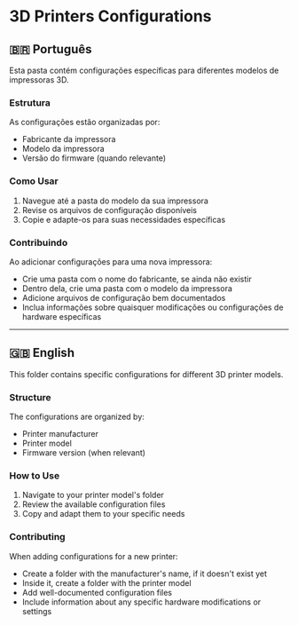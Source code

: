 # 3D Printers Configurations

## 🇧🇷 Português

Esta pasta contém configurações específicas para diferentes modelos de impressoras 3D.

### Estrutura

As configurações estão organizadas por:
- Fabricante da impressora
- Modelo da impressora
- Versão do firmware (quando relevante)

### Como Usar

1. Navegue até a pasta do modelo da sua impressora
2. Revise os arquivos de configuração disponíveis
3. Copie e adapte-os para suas necessidades específicas

### Contribuindo

Ao adicionar configurações para uma nova impressora:
- Crie uma pasta com o nome do fabricante, se ainda não existir
- Dentro dela, crie uma pasta com o modelo da impressora
- Adicione arquivos de configuração bem documentados
- Inclua informações sobre quaisquer modificações ou configurações de hardware específicas

---

## 🇬🇧 English

This folder contains specific configurations for different 3D printer models.

### Structure

The configurations are organized by:
- Printer manufacturer
- Printer model
- Firmware version (when relevant)

### How to Use

1. Navigate to your printer model's folder
2. Review the available configuration files
3. Copy and adapt them to your specific needs

### Contributing

When adding configurations for a new printer:
- Create a folder with the manufacturer's name, if it doesn't exist yet
- Inside it, create a folder with the printer model
- Add well-documented configuration files
- Include information about any specific hardware modifications or settings
